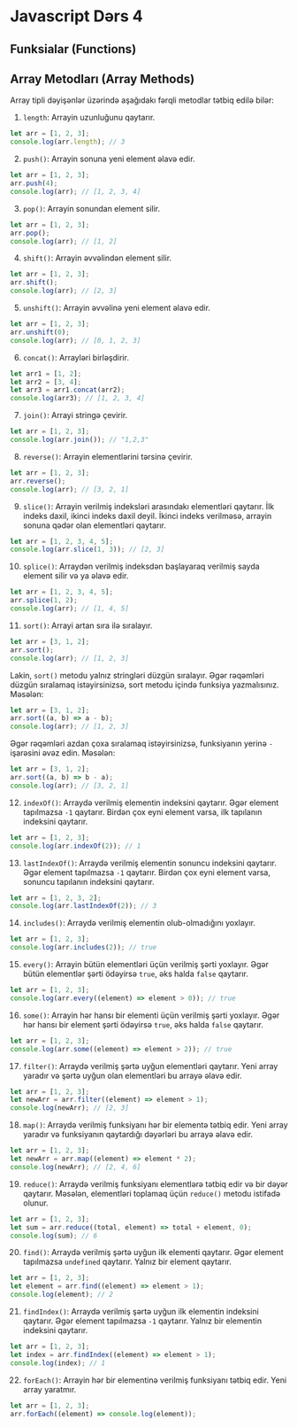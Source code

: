 # Javascript Dərs 4


## Funksialar (Functions)




## Array Metodları (Array Methods)

Array tipli dəyişənlər üzərində aşağıdakı fərqli metodlar tətbiq edilə bilər:

1. `length`: Arrayin uzunluğunu qaytarır.

```javascript
let arr = [1, 2, 3];
console.log(arr.length); // 3
```

2. `push()`: Arrayin sonuna yeni element əlavə edir.

```javascript
let arr = [1, 2, 3];
arr.push(4);
console.log(arr); // [1, 2, 3, 4]
```

3. `pop()`: Arrayin sonundan element silir.

```javascript
let arr = [1, 2, 3];
arr.pop();
console.log(arr); // [1, 2]
```

4. `shift()`: Arrayin əvvəlindən element silir.

```javascript
let arr = [1, 2, 3];
arr.shift();
console.log(arr); // [2, 3]
```

5. `unshift()`: Arrayin əvvəlinə yeni element əlavə edir.

```javascript
let arr = [1, 2, 3];
arr.unshift(0);
console.log(arr); // [0, 1, 2, 3]
``` 

6. `concat()`: Arrayləri birləşdirir.

```javascript
let arr1 = [1, 2];
let arr2 = [3, 4];
let arr3 = arr1.concat(arr2);
console.log(arr3); // [1, 2, 3, 4]
```

7. `join()`: Arrayi stringə çevirir.

```javascript
let arr = [1, 2, 3];
console.log(arr.join()); // "1,2,3"
```

8. `reverse()`: Arrayin elementlərini tərsinə çevirir.

```javascript
let arr = [1, 2, 3];
arr.reverse();
console.log(arr); // [3, 2, 1]
```

9. `slice()`: Arrayin verilmiş indeksləri arasındakı elementləri qaytarır. İlk indeks daxil, ikinci indeks daxil deyil. İkinci indeks verilməsə, arrayin sonuna qədər olan elementləri qaytarır.

```javascript
let arr = [1, 2, 3, 4, 5];
console.log(arr.slice(1, 3)); // [2, 3]
```

10. `splice()`: Arraydən verilmiş indeksdən başlayaraq verilmiş sayda element silir və ya əlavə edir.

```javascript
let arr = [1, 2, 3, 4, 5];
arr.splice(1, 2);
console.log(arr); // [1, 4, 5]
```

11. `sort()`: Arrayi artan sıra ilə sıralayır.

```javascript
let arr = [3, 1, 2];
arr.sort();
console.log(arr); // [1, 2, 3]
```

Lakin, `sort()` metodu yalnız stringləri düzgün sıralayır. Əgər rəqəmləri düzgün sıralamaq istəyirsinizsə, sort metodu içində funksiya yazmalısınız. Məsələn:

```javascript
let arr = [3, 1, 2];
arr.sort((a, b) => a - b);
console.log(arr); // [1, 2, 3]
```

Əgər rəqəmləri azdan çoxa sıralamaq istəyirsinizsə, funksiyanın yerinə `-` işarəsini əvəz edin. Məsələn:

```javascript
let arr = [3, 1, 2];
arr.sort((a, b) => b - a);
console.log(arr); // [3, 2, 1]
```

12. `indexOf()`: Arraydə verilmiş elementin indeksini qaytarır. Əgər element tapılmazsa `-1` qaytarır. Birdən çox eyni element varsa, ilk tapılanın indeksini qaytarır.

```javascript
let arr = [1, 2, 3];
console.log(arr.indexOf(2)); // 1
```

13. `lastIndexOf()`: Arraydə verilmiş elementin sonuncu indeksini qaytarır. Əgər element tapılmazsa `-1` qaytarır. Birdən çox eyni element varsa, sonuncu tapılanın indeksini qaytarır.

```javascript
let arr = [1, 2, 3, 2];
console.log(arr.lastIndexOf(2)); // 3
```

14. `includes()`: Arraydə verilmiş elementin olub-olmadığını yoxlayır.

```javascript
let arr = [1, 2, 3];
console.log(arr.includes(2)); // true
```

15. `every()`: Arrayin bütün elementləri üçün verilmiş şərti yoxlayır. Əgər bütün elementlər şərti ödəyirsə `true`, əks halda `false` qaytarır.

```javascript
let arr = [1, 2, 3];
console.log(arr.every((element) => element > 0)); // true
```

16. `some()`: Arrayin hər hansı bir elementi üçün verilmiş şərti yoxlayır. Əgər hər hansı bir element şərti ödəyirsə `true`, əks halda `false` qaytarır.

```javascript
let arr = [1, 2, 3];
console.log(arr.some((element) => element > 2)); // true
```

17. `filter()`: Arraydə verilmiş şərtə uyğun elementləri qaytarır. Yeni array yaradır və şərtə uyğun olan elementləri bu arrayə əlavə edir.

```javascript
let arr = [1, 2, 3];
let newArr = arr.filter((element) => element > 1);
console.log(newArr); // [2, 3]
```

18. `map()`: Arraydə verilmiş funksiyanı hər bir elementə tətbiq edir. Yeni array yaradır və funksiyanın qaytardığı dəyərləri bu arrayə əlavə edir.

```javascript
let arr = [1, 2, 3];
let newArr = arr.map((element) => element * 2);
console.log(newArr); // [2, 4, 6]
```

19. `reduce()`: Arraydə verilmiş funksiyanı elementlərə tətbiq edir və bir dəyər qaytarır. Məsələn, elementləri toplamaq üçün `reduce()` metodu istifadə olunur.

```javascript
let arr = [1, 2, 3];
let sum = arr.reduce((total, element) => total + element, 0);
console.log(sum); // 6
```

20. `find()`: Arraydə verilmiş şərtə uyğun ilk elementi qaytarır. Əgər element tapılmazsa `undefined` qaytarır. Yalnız bir element qaytarır.

```javascript
let arr = [1, 2, 3];
let element = arr.find((element) => element > 1);
console.log(element); // 2
```

21. `findIndex()`: Arraydə verilmiş şərtə uyğun ilk elementin indeksini qaytarır. Əgər element tapılmazsa `-1` qaytarır. Yalnız bir elementin indeksini qaytarır.

```javascript
let arr = [1, 2, 3];
let index = arr.findIndex((element) => element > 1);
console.log(index); // 1
```

22. `forEach()`: Arrayin hər bir elementinə verilmiş funksiyanı tətbiq edir. Yeni array yaratmır.

```javascript
let arr = [1, 2, 3];
arr.forEach((element) => console.log(element));
```
